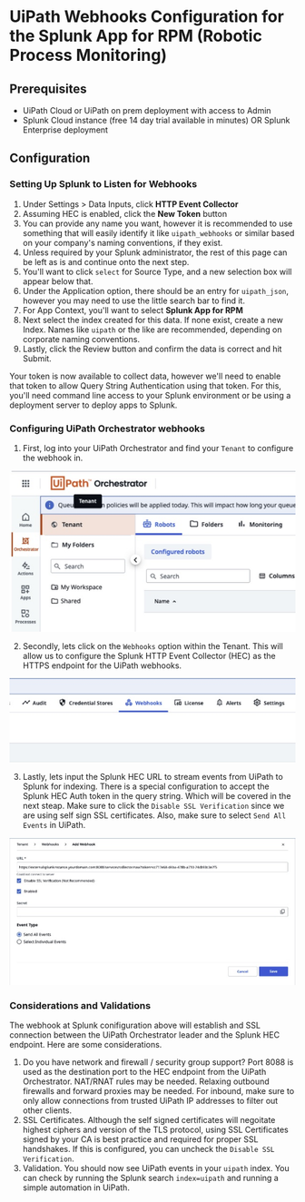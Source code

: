 # UiPath Webhooks Configuration for the Splunk App for RPM (Robotic Process Monitoring)

## Prerequisites

- UiPath Cloud or UiPath on prem deployment with access to Admin
- Splunk Cloud instance (free 14 day trial available in minutes) OR Splunk Enterprise deployment

## Configuration

### Setting Up Splunk to Listen for Webhooks
1. Under Settings > Data Inputs, click **HTTP Event Collector**
1. Assuming HEC is enabled, click the **New Token** button
1. You can provide any name you want, however it is recommended to use something that will easily identify it like `uipath_webhooks` or similar based on your company's naming conventions, if they exist.
1. Unless required by your Splunk administrator, the rest of this page can be left as is and continue onto the next step.
1. You'll want to click `select` for Source Type, and a new selection box will appear below that.
1. Under the Application option, there should be an entry for `uipath_json`, however you may need to use the little search bar to find it.
1. For App Context, you'll want to select **Splunk App for RPM**</li>
1. Next select the index created for this data. If none exist, create a new Index. Names like `uipath` or the like are recommended, depending on corporate naming conventions.
1. Lastly, click the Review button and confirm the data is correct and hit Submit.

Your token is now available to collect data, however we'll need to enable that token to allow Query String Authentication using that token. For this, you'll need command line access to your Splunk environment or be using a deployment server to deploy apps to Splunk.

### Configuring UiPath Orchestrator webhooks

1. First, log into your UiPath Orchestrator and find your `Tenant` to configure the webhook in.

![UiPath Tenant](./images/webhook_images/uipath_tenant_1.jpg)

2. Secondly, lets click on the `Webhooks` option within the Tenant.  This will allow us to configure the Splunk HTTP Event Collector (HEC) as the HTTPS endpoint for the UiPath webhooks.

![UiPath Webhooks](./images/webhook_images/uipath_webhooks_2.jpg)

3. Lastly, lets input the Splunk HEC URL to stream events from UiPath to Splunk for indexing.  There is a special configuration to accept the Splunk HEC Auth token in the query string.  Which will be covered in the next steap.  Make sure to click the `Disable SSL Verification` since we are using self sign SSL certificates.  Also, make sure to select `Send All Events` in UiPath.

![UiPath Webhooks](./images/webhook_images/uipath_webhook_hec.jpg)

### Considerations and Validations ###

The webhook at Splunk conifiguration above will establish and SSL connection between the UiPath Orchestrator leader and the Splunk HEC endpoint.  Here are some considerations.

1. Do you have network and firewall / security group support?  Port 8088 is used as the destination port to the HEC endpoint from the UiPath Orchestrator.  NAT/RNAT rules may be needed.  Relaxing outbound firewalls and forward proxies may be needed.  For inbound, make sure to only allow connections from trusted UiPath IP addresses to filter out other clients.
2. SSL Certificates.  Although the self signed certificates will negoitate highest ciphers and version of the TLS protocol, using SSL Certificates signed by your CA is best practice and required for proper SSL handshakes.  If this is configured, you can uncheck the `Disable SSL Verification`.  
3. Validation.  You should now see UiPath events in your `uipath` index.  You can check by running the Splunk search `index=uipath` and running a simple automation in UiPath.